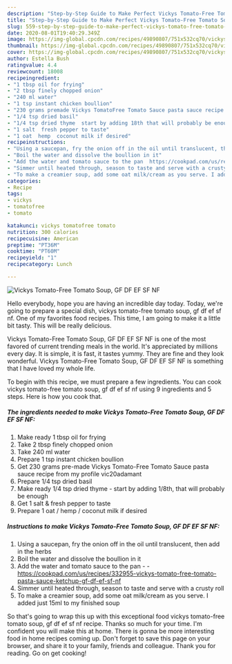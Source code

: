 ```yaml
---
description: "Step-by-Step Guide to Make Perfect Vickys Tomato-Free Tomato Soup, GF DF EF SF NF"
title: "Step-by-Step Guide to Make Perfect Vickys Tomato-Free Tomato Soup, GF DF EF SF NF"
slug: 559-step-by-step-guide-to-make-perfect-vickys-tomato-free-tomato-soup-gf-df-ef-sf-nf
date: 2020-08-01T19:40:29.349Z
image: https://img-global.cpcdn.com/recipes/49890807/751x532cq70/vickys-tomato-free-tomato-soup-gf-df-ef-sf-nf-recipe-main-photo.jpg
thumbnail: https://img-global.cpcdn.com/recipes/49890807/751x532cq70/vickys-tomato-free-tomato-soup-gf-df-ef-sf-nf-recipe-main-photo.jpg
cover: https://img-global.cpcdn.com/recipes/49890807/751x532cq70/vickys-tomato-free-tomato-soup-gf-df-ef-sf-nf-recipe-main-photo.jpg
author: Estella Bush
ratingvalue: 4.4
reviewcount: 18008
recipeingredient:
- "1 tbsp oil for frying"
- "2 tbsp finely chopped onion"
- "240 ml water"
- "1 tsp instant chicken boullion"
- "230 grams premade Vickys TomatoFree Tomato Sauce pasta sauce recipe from my profile vic20adamant"
- "1/4 tsp dried basil"
- "1/4 tsp dried thyme  start by adding 18th that will probably be enough"
- "1 salt  fresh pepper to taste"
- "1 oat  hemp  coconut milk if desired"
recipeinstructions:
- "Using a saucepan, fry the onion off in the oil until translucent, then add in the herbs"
- "Boil the water and dissolve the boullion in it"
- "Add the water and tomato sauce to the pan  https://cookpad.com/us/recipes/332955-vickys-tomato-free-tomato-pasta-sauce-ketchup-gf-df-ef-sf-nf"
- "Simmer until heated through, season to taste and serve with a crusty roll"
- "To make a creamier soup, add some oat milk/cream as you serve. I added just 15ml to my finished soup"
categories:
- Recipe
tags:
- vickys
- tomatofree
- tomato

katakunci: vickys tomatofree tomato 
nutrition: 300 calories
recipecuisine: American
preptime: "PT36M"
cooktime: "PT60M"
recipeyield: "1"
recipecategory: Lunch

---
```



![Vickys Tomato-Free Tomato Soup, GF DF EF SF NF](https://img-global.cpcdn.com/recipes/49890807/751x532cq70/vickys-tomato-free-tomato-soup-gf-df-ef-sf-nf-recipe-main-photo.jpg)

Hello everybody, hope you are having an incredible day today. Today, we're going to prepare a special dish, vickys tomato-free tomato soup, gf df ef sf nf. One of my favorites food recipes. This time, I am going to make it a little bit tasty. This will be really delicious.

Vickys Tomato-Free Tomato Soup, GF DF EF SF NF is one of the most favored of current trending meals in the world. It's appreciated by millions every day. It is simple, it is fast, it tastes yummy. They are fine and they look wonderful. Vickys Tomato-Free Tomato Soup, GF DF EF SF NF is something that I have loved my whole life.




To begin with this recipe, we must prepare a few ingredients. You can cook vickys tomato-free tomato soup, gf df ef sf nf using 9 ingredients and 5 steps. Here is how you cook that.

<!--inarticleads1-->

##### The ingredients needed to make Vickys Tomato-Free Tomato Soup, GF DF EF SF NF:

1. Make ready 1 tbsp oil for frying
1. Take 2 tbsp finely chopped onion
1. Take 240 ml water
1. Prepare 1 tsp instant chicken boullion
1. Get 230 grams pre-made Vickys Tomato-Free Tomato Sauce pasta sauce recipe from my profile vic20adamant
1. Prepare 1/4 tsp dried basil
1. Make ready 1/4 tsp dried thyme - start by adding 1/8th, that will probably be enough
1. Get 1 salt &amp; fresh pepper to taste
1. Prepare 1 oat / hemp / coconut milk if desired




<!--inarticleads2-->

##### Instructions to make Vickys Tomato-Free Tomato Soup, GF DF EF SF NF:

1. Using a saucepan, fry the onion off in the oil until translucent, then add in the herbs
1. Boil the water and dissolve the boullion in it
1. Add the water and tomato sauce to the pan -  - https://cookpad.com/us/recipes/332955-vickys-tomato-free-tomato-pasta-sauce-ketchup-gf-df-ef-sf-nf
1. Simmer until heated through, season to taste and serve with a crusty roll
1. To make a creamier soup, add some oat milk/cream as you serve. I added just 15ml to my finished soup




So that's going to wrap this up with this exceptional food vickys tomato-free tomato soup, gf df ef sf nf recipe. Thanks so much for your time. I'm confident you will make this at home. There is gonna be more interesting food in home recipes coming up. Don't forget to save this page on your browser, and share it to your family, friends and colleague. Thank you for reading. Go on get cooking!
